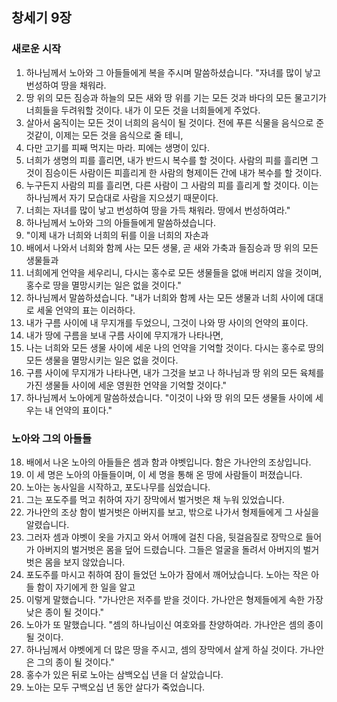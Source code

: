 ## 창세기 9장

### 새로운 시작
1. 하나님께서 노아와 그 아들들에게 복을 주시며 말씀하셨습니다. "자녀를 많이 낳고 번성하여 땅을 채워라.
2. 땅 위의 모든 짐승과 하늘의 모든 새와 땅 위를 기는 모든 것과 바다의 모든 물고기가 너희들을 두려워할 것이다. 내가 이 모든 것을 너희들에게 주었다.
3. 살아서 움직이는 모든 것이 너희의 음식이 될 것이다. 전에 푸른 식물을 음식으로 준 것같이, 이제는 모든 것을 음식으로 줄 테니,
4. 다만 고기를 피째 먹지는 마라. 피에는 생명이 있다.
5. 너희가 생명의 피를 흘리면, 내가 반드시 복수를 할 것이다. 사람의 피를 흘리면 그것이 짐승이든 사람이든 피흘리게 한 사람의 형제이든 간에 내가 복수를 할 것이다.
6. 누구든지 사람의 피를 흘리면, 다른 사람이 그 사람의 피를 흘리게 할 것이다. 이는 하나님께서 자기 모습대로 사람을 지으셨기 때문이다.
7. 너희는 자녀를 많이 낳고 번성하여 땅을 가득 채워라. 땅에서 번성하여라."
8. 하나님께서 노아와 그의 아들들에게 말씀하셨습니다.
9. "이제 내가 너희와 너희의 뒤를 이을 너희의 자손과
10. 배에서 나와서 너희와 함께 사는 모든 생물, 곧 새와 가축과 들짐승과 땅 위의 모든 생물들과
11. 너희에게 언약을 세우리니, 다시는 홍수로 모든 생물들을 없애 버리지 않을 것이며, 홍수로 땅을 멸망시키는 일은 없을 것이다."
12. 하나님께서 말씀하셨습니다. "내가 너희와 함께 사는 모든 생물과 너희 사이에 대대로 세울 언약의 표는 이러하다.
13. 내가 구름 사이에 내 무지개를 두었으니, 그것이 나와 땅 사이의 언약의 표이다.
14. 내가 땅에 구름을 보내 구름 사이에 무지개가 나타나면,
15. 나는 너희와 모든 생물 사이에 세운 나의 언약을 기억할 것이다. 다시는 홍수로 땅의 모든 생물을 멸망시키는 일은 없을 것이다.
16. 구름 사이에 무지개가 나타나면, 내가 그것을 보고 나 하나님과 땅 위의 모든 육체를 가진 생물들 사이에 세운 영원한 언약을 기억할 것이다."
17. 하나님께서 노아에게 말씀하셨습니다. "이것이 나와 땅 위의 모든 생물들 사이에 세우는 내 언약의 표이다."
### 노아와 그의 아들들
18. 배에서 나온 노아의 아들들은 셈과 함과 야벳입니다. 함은 가나안의 조상입니다.
19. 이 세 명은 노아의 아들들이며, 이 세 명을 통해 온 땅에 사람들이 퍼졌습니다.
20. 노아는 농사일을 시작하고, 포도나무를 심었습니다.
21. 그는 포도주를 먹고 취하여 자기 장막에서 벌거벗은 채 누워 있었습니다.
22. 가나안의 조상 함이 벌거벗은 아버지를 보고, 밖으로 나가서 형제들에게 그 사실을 알렸습니다.
23. 그러자 셈과 야벳이 옷을 가지고 와서 어깨에 걸친 다음, 뒷걸음질로 장막으로 들어가 아버지의 벌거벗은 몸을 덮어 드렸습니다. 그들은 얼굴을 돌려서 아버지의 벌거벗은 몸을 보지 않았습니다.
24. 포도주를 마시고 취하여 잠이 들었던 노아가 잠에서 깨어났습니다. 노아는 작은 아들 함이 자기에게 한 일을 알고
25. 이렇게 말했습니다. "가나안은 저주를 받을 것이다. 가나안은 형제들에게 속한 가장 낮은 종이 될 것이다."
26. 노아가 또 말했습니다. "셈의 하나님이신 여호와를 찬양하여라. 가나안은 셈의 종이 될 것이다.
27. 하나님께서 야벳에게 더 많은 땅을 주시고, 셈의 장막에서 살게 하실 것이다. 가나안은 그의 종이 될 것이다."
28. 홍수가 있은 뒤로 노아는 삼백오십 년을 더 살았습니다.
29. 노아는 모두 구백오십 년 동안 살다가 죽었습니다.